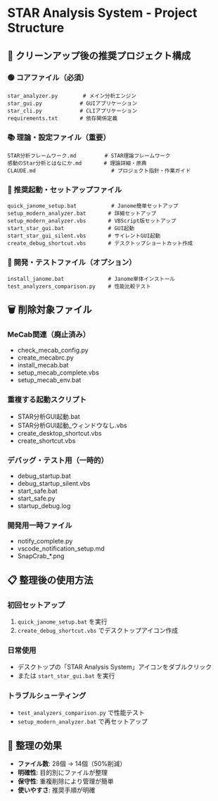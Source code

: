 # STAR Analysis System - Project Structure

## 📁 クリーンアップ後の推奨プロジェクト構成

### 🟢 コアファイル（必須）
```
star_analyzer.py        # メイン分析エンジン
star_gui.py            # GUIアプリケーション  
star_cli.py            # CLIアプリケーション
requirements.txt       # 依存関係定義
```

### 📚 理論・設定ファイル（重要）
```
STAR分析フレームワーク.md         # STAR理論フレームワーク
感動のStar分析とはなにか.md       # 理論詳細・原典
CLAUDE.md                        # プロジェクト指針・作業ガイド
```

### 🚀 推奨起動・セットアップファイル
```
quick_janome_setup.bat           # Janome簡単セットアップ
setup_modern_analyzer.bat       # 詳細セットアップ
setup_modern_analyzer.vbs       # VBScript版セットアップ
start_star_gui.bat              # GUI起動
start_star_gui_silent.vbs       # サイレントGUI起動
create_debug_shortcut.vbs       # デスクトップショートカット作成
```

### 🔧 開発・テストファイル（オプション）
```
install_janome.bat              # Janome単体インストール
test_analyzers_comparison.py    # 性能比較テスト
```

## 🗑️ 削除対象ファイル

### MeCab関連（廃止済み）
- check_mecab_config.py
- create_mecabrc.py
- install_mecab.bat
- setup_mecab_complete.vbs
- setup_mecab_env.bat

### 重複する起動スクリプト
- STAR分析GUI起動.bat
- STAR分析GUI起動_ウィンドウなし.vbs
- create_desktop_shortcut.vbs
- create_shortcut.vbs

### デバッグ・テスト用（一時的）
- debug_startup.bat
- debug_startup_silent.vbs
- start_safe.bat
- start_safe.py
- startup_debug.log

### 開発用一時ファイル
- notify_complete.py
- vscode_notification_setup.md
- SnapCrab_*.png

## 📋 整理後の使用方法

### 初回セットアップ
1. `quick_janome_setup.bat` を実行
2. `create_debug_shortcut.vbs` でデスクトップアイコン作成

### 日常使用
- デスクトップの「STAR Analysis System」アイコンをダブルクリック
- または `start_star_gui.bat` を実行

### トラブルシューティング
- `test_analyzers_comparison.py` で性能テスト
- `setup_modern_analyzer.bat` で再セットアップ

## 🎯 整理の効果

- **ファイル数**: 28個 → 14個（50%削減）
- **明確性**: 目的別にファイルが整理
- **保守性**: 重複削除により管理が簡単
- **使いやすさ**: 推奨手順が明確